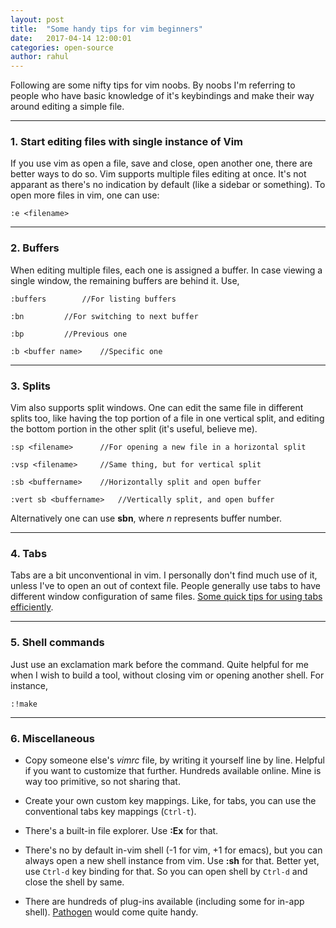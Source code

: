 ```yaml
---
layout:	post
title:	"Some handy tips for vim beginners"
date:	2017-04-14 12:00:01
categories: open-source 
author:	rahul
---
```


Following are some nifty tips for vim noobs. By noobs I'm referring to people who have basic knowledge of it's keybindings and make their way around editing a simple file.

---

### 1. Start editing files with single instance of Vim

If you use vim as open a file, save and close, open another one, there are better ways to do so. Vim supports multiple files editing at once. It's not apparant as there's no indication by default (like a sidebar or something). To open more files in vim, one can use:

	:e <filename>

---

### 2. Buffers

When editing multiple files, each one is assigned a buffer. In case viewing a single window, the remaining buffers are behind it. Use, 

	:buffers		//For listing buffers
	
	:bn			//For switching to next buffer

	:bp			//Previous one

	:b <buffer name>	//Specific one

---

### 3. Splits

Vim also supports split windows. One can edit the same file in different splits too, like having the top portion of a file in one vertical split, and editing the bottom portion in the other split (it's useful, believe me). 

	:sp <filename>		//For opening a new file in a horizontal split

	:vsp <filename>		//Same thing, but for vertical split

	:sb <buffername>	//Horizontally split and open buffer

	:vert sb <buffername>	//Vertically split, and open buffer

Alternatively one can use **sbn**, where *n* represents buffer number.

---

### 4. Tabs

Tabs are a bit unconventional in vim. I personally don't find much use of it, unless I've to open an out of context file. People generally use tabs to have different window configuration of same files. [Some quick tips for using tabs efficiently](http://vim.wikia.com/wiki/Quick_tips_for_using_tab_pages).

---

### 5. Shell commands

Just use an exclamation mark before the command. Quite helpful for me when I wish to build a tool, without closing vim or opening another shell. For instance,

	:!make

--- 

### 6. Miscellaneous

* Copy someone else's *vimrc* file, by writing it yourself line by line. Helpful if you want to customize that further. Hundreds available online. Mine is way too primitive, so not sharing that. 

* Create your own custom key mappings. Like, for tabs, you can use the conventional tabs key mappings (`Ctrl-t`).

* There's a built-in file explorer. Use **:Ex** for that.

* There's no by default in-vim shell (-1 for vim, +1 for emacs), but you can always open a new shell instance from vim. Use **:sh** for that. Better yet, use `Ctrl-d` key binding for that. So you can open shell by `Ctrl-d` and close the shell by same.

* There are hundreds of plug-ins available (including some for in-app shell). [Pathogen](https://github.com/tpope/vim-pathogen) would come quite handy.
